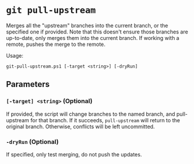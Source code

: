 # `git pull-upstream`

Merges all the "upstream" branches into the current branch, or the specified one
if provided. Note that this doesn't ensure those branches are up-to-date, only
merges them into the current branch. If working with a remote, pushes the merge
to the remote.

Usage:

    git-pull-upstream.ps1 [-target <string>] [-dryRun]

## Parameters

### `[-target] <string>` (Optional)

If provided, the script will change branches to the named branch, and
pull-upstream for that branch. If it succeeds, `pull-upstream` will return to
the original branch. Otherwise, conflicts will be left uncommitted.

### `-dryRun` (Optional)

If specified, only test merging, do not push the updates.
